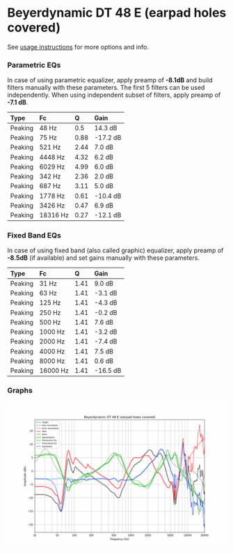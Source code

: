 # Beyerdynamic DT 48 E (earpad holes covered)
See [usage instructions](https://github.com/jaakkopasanen/AutoEq#usage) for more options and info.

### Parametric EQs
In case of using parametric equalizer, apply preamp of **-8.1dB** and build filters manually
with these parameters. The first 5 filters can be used independently.
When using independent subset of filters, apply preamp of **-7.1 dB**.

| Type    | Fc       |    Q | Gain     |
|:--------|:---------|:-----|:---------|
| Peaking | 48 Hz    | 0.5  | 14.3 dB  |
| Peaking | 75 Hz    | 0.88 | -17.2 dB |
| Peaking | 521 Hz   | 2.44 | 7.0 dB   |
| Peaking | 4448 Hz  | 4.32 | 6.2 dB   |
| Peaking | 6029 Hz  | 4.99 | 6.0 dB   |
| Peaking | 342 Hz   | 2.36 | 2.0 dB   |
| Peaking | 687 Hz   | 3.11 | 5.0 dB   |
| Peaking | 1778 Hz  | 0.61 | -10.4 dB |
| Peaking | 3426 Hz  | 0.47 | 6.9 dB   |
| Peaking | 18316 Hz | 0.27 | -12.1 dB |

### Fixed Band EQs
In case of using fixed band (also called graphic) equalizer, apply preamp of **-8.5dB**
(if available) and set gains manually with these parameters.

| Type    | Fc       |    Q | Gain     |
|:--------|:---------|:-----|:---------|
| Peaking | 31 Hz    | 1.41 | 9.0 dB   |
| Peaking | 63 Hz    | 1.41 | -3.1 dB  |
| Peaking | 125 Hz   | 1.41 | -4.3 dB  |
| Peaking | 250 Hz   | 1.41 | -0.2 dB  |
| Peaking | 500 Hz   | 1.41 | 7.6 dB   |
| Peaking | 1000 Hz  | 1.41 | -3.2 dB  |
| Peaking | 2000 Hz  | 1.41 | -7.4 dB  |
| Peaking | 4000 Hz  | 1.41 | 7.5 dB   |
| Peaking | 8000 Hz  | 1.41 | 0.6 dB   |
| Peaking | 16000 Hz | 1.41 | -16.5 dB |

### Graphs
![](./Beyerdynamic%20DT%2048%20E%20(earpad%20holes%20covered).png)